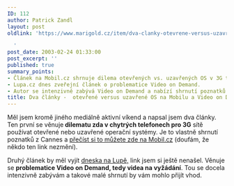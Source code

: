 ```yaml
---
ID: 112
author: Patrick Zandl
layout: post
oldlink: 'https://www.marigold.cz/item/dva-clanky-otevrene-versus-uzavrene-os-na-mobilu-a-video-on-demand-na-lupe

  '
post_date: 2003-02-24 01:33:00
post_excerpt: ''
published: true
summary_points:
- Článek na Mobil.cz shrnuje dilema otevřených vs. uzavřených OS v 3G telefonech.
- Lupa.cz dnes zveřejní článek o problematice Video on Demand.
- Autor se intenzivně zabývá Video on Demand a nabízí shrnutí poznatků.
title: Dva články -  otevřené versus uzavřené OS na Mobilu a Video on Demand na Lupě
---
```


<p>
Měl jsem kromě jiného mediálně aktivní víkend a napsal jsem dva články. Ten první se věnuje<STRONG> dilematu zda v chytrých telefonech pro 3G</STRONG> sítě používat otevřené nebo uzavřené operační systémy. Je to vlastně shrnutí poznatků z Cannes a <A href="http://www.mobil.cz/mobilni_komunikace/mobilni_technologie/UMTS/opensys030224.html" target=_blank>přečíst si to můžete zde na&#160;Mobil.cz</A>&#160;(doufám, že někdo ten link nezmění).</p>

<p>
Druhý článek by měl vyjít <A href="http://www.lupa.cz/" target=_blank>dneska na Lupě,</A> link jsem si ještě nenašel. Věnuje se <STRONG>problematice Video on Demand, tedy videa na vyžádání</STRONG>. Tou se docela intenzivně zabývám a takové malé shrnutí by vám mohlo přijít vhod. </p>